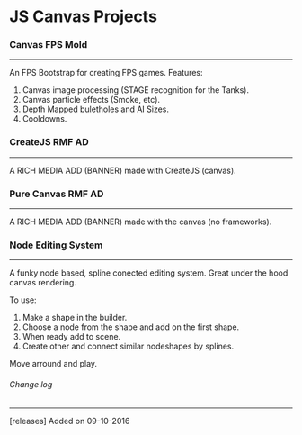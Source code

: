 # JS Canvas Projects #

### Canvas FPS Mold ###
---
An FPS Bootstrap for creating FPS games. Features:

1. Canvas image processing (STAGE recognition for the Tanks).
2. Canvas particle effects (Smoke, etc).
3. Depth Mapped buletholes and AI Sizes.
4. Cooldowns.

### CreateJS RMF AD ###
---
A RICH MEDIA ADD (BANNER) made with CreateJS (canvas).

### Pure Canvas RMF AD ###
---
A RICH MEDIA ADD (BANNER) made with the canvas (no frameworks).

### Node Editing System ###
---
A funky node based, spline conected editing system. Great under the hood canvas rendering.

To use: 
1. Make a shape in the builder.
2. Choose a node from the shape and add on the first shape.
3. When ready add to scene.
4. Create other and connect similar nodeshapes by splines.

Move arround and play.

###### Change log ######
---
[releases] Added on 09-10-2016